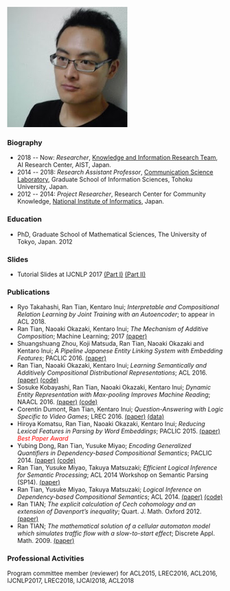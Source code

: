![photo](/photo.jpg)
### Biography
* 2018 -- Now: *Researcher*, [Knowledge and Information Research Team](https://www.airc.aist.go.jp/en/kirt/), AI Research Center, AIST, Japan.
* 2014 -- 2018: *Research Assistant Professor*, [Communication Science Laboratory](http://www.cl.ecei.tohoku.ac.jp), Graduate School of Information Sciences, Tohoku University, Japan. 
* 2012 -- 2014: *Project Researcher*, Research Center for Community Knowledge, [National Institute of Informatics](http://www.nii.ac.jp/en/), Japan. 

### Education
* PhD, Graduate School of Mathematical Sciences, The University of Tokyo, Japan. 2012

### Slides
* Tutorial Slides at IJCNLP 2017 [(Part I)](/part1.pdf) [(Part II)](/part2.pdf)

### Publications
* Ryo Takahashi, Ran Tian, Kentaro Inui; *Interpretable and Compositional Relation Learning by Joint Training with an Autoencoder*; to appear in ACL 2018.
* Ran Tian, Naoaki Okazaki, Kentaro Inui; *The Mechanism of Additive Composition*; Machine Learning; 2017 [(paper)](http://rdcu.be/qElf)
* Shuangshuang Zhou, Koji Matsuda, Ran Tian, Naoaki Okazaki and Kentaro Inui; *A Pipeline Japanese Entity Linking System with Embedding Features*; PACLIC 2016. [(paper)](http://aclweb.org/anthology/Y/Y16/Y16-2025.pdf)
* Ran Tian, Naoaki Okazaki, Kentaro Inui; *Learning Semantically and Additively Compositional Distributional Representations*; ACL 2016. [(paper)](http://aclweb.org/anthology/P/P16/P16-1121.pdf) [(code)](https://github.com/tianran/vecdcs)
* Sosuke Kobayashi, Ran Tian, Naoaki Okazaki, Kentaro Inui; *Dynamic Entity Representation with Max-pooling Improves Machine Reading*; NAACL 2016. [(paper)](http://aclweb.org/anthology/N/N16/N16-1099.pdf) [(code)](https://github.com/soskek/der-network)
* Corentin Dumont, Ran Tian, Kentaro Inui; *Question-Answering with Logic Specific to Video Games*; LREC 2016. [(paper)](http://www.lrec-conf.org/proceedings/lrec2016/pdf/1242_Paper.pdf) [(data)](https://github.com/CorentinDumont/QA_Minecraft)
* Hiroya Komatsu, Ran Tian, Naoaki Okazaki, Kentaro Inui; *Reducing Lexical Features in Parsing by Word Embeddings*; PACLIC 2015. [(paper)](http://aclweb.org/anthology/Y/Y15/Y15-1013.pdf) <span style="color:red">*Best Paper Award*</span>
* Yubing Dong, Ran Tian, Yusuke Miyao; *Encoding Generalized Quantifiers in Dependency-based Compositional Semantics*; PACLIC 2014. [(paper)](http://aclweb.org/anthology/Y/Y14/Y14-1067.pdf) [(code)](https://github.com/tomtung/tifmo)
* Ran Tian, Yusuke Miyao,  Takuya Matsuzaki; *Efficient Logical Inference for Semantic Processing*; ACL 2014 Workshop on Semantic Parsing (SP14). [(paper)](http://aclweb.org/anthology/W/W14/W14-2414.pdf)
* Ran Tian, Yusuke Miyao, Takuya Matsuzaki; *Logical Inference on Dependency-based Compositional Semantics*; ACL 2014. [(paper)](http://aclweb.org/anthology/P/P14/P14-1008.pdf) [(code)](https://github.com/tianran/tifmo)
* Ran TIAN; *The explicit calculation of Cech cohomology and an extension of Davenport’s inequality*; Quart. J. Math. Oxford  2012. [(paper)](/davenport.pdf)
* Ran TIAN; *The mathematical solution of a cellular automaton model which simulates traffic flow with a slow-to-start effect*; Discrete Appl. Math. 2009. [(paper)](/cel.pdf)

### Professional Activities
Program committee member (reviewer) for ACL2015, LREC2016, ACL2016, IJCNLP2017, LREC2018, IJCAI2018, ACL2018